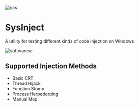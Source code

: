 ![scs](https://github.com/user-attachments/assets/00620500-9126-4b13-83bc-37b436be8120)

# SysInject
A utility for testing different kinds of code injection on Windows

![softwaresc](https://github.com/user-attachments/assets/1e3bc214-c9e1-4132-a9c7-9876e8a4a470)

## Supported Injection Methods
* Basic CRT
* Thread Hijack
* Function Stomp
* Process Herpaderping
* Manual Map
